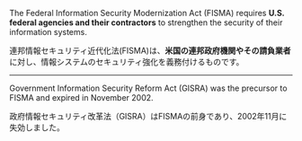 
The Federal Information Security Modernization Act (FISMA) requires **U.S. federal agencies and their contractors** to strengthen the security of their information systems.


連邦情報セキュリティ近代化法(FISMA)は、**米国の連邦政府機関やその請負業者**に対し、情報システムのセキュリティ強化を義務付けるものです。

---

Government Information Security Reform Act (GISRA) was the precursor to FISMA and expired in November 2002. 

政府情報セキュリティ改革法（GISRA）はFISMAの前身であり、2002年11月に失効しました。
